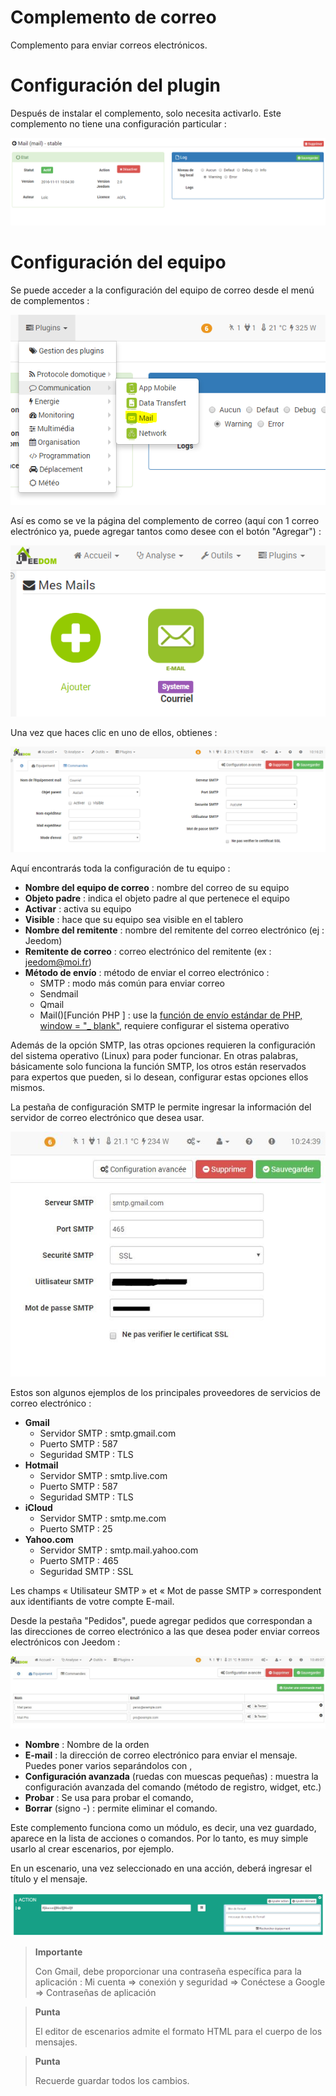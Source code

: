 # Complemento de correo

Complemento para enviar correos electrónicos.

# Configuración del plugin 

Después de instalar el complemento, solo necesita activarlo. Este complemento no tiene una configuración particular :

![mail1](./images/mail1.PNG)

# Configuración del equipo 

Se puede acceder a la configuración del equipo de correo desde el menú de complementos :

![mail2](./images/mail2.PNG)

Así es como se ve la página del complemento de correo (aquí con 1 correo electrónico ya, puede agregar tantos como desee con el botón "Agregar") :

![mail3](./images/mail3.PNG)

Una vez que haces clic en uno de ellos, obtienes :

![mail4](./images/mail4.PNG)

Aquí encontrarás toda la configuración de tu equipo :

-   **Nombre del equipo de correo** : nombre del correo de su equipo
-   **Objeto padre** : indica el objeto padre al que pertenece el equipo
-   **Activar** : activa su equipo
-   **Visible** : hace que su equipo sea visible en el tablero
-   **Nombre del remitente** : nombre del remitente del correo electrónico (ej : Jeedom)
-   **Remitente de correo** : correo electrónico del remitente (ex : <jeedom@moi.fr>)
-   **Método de envío** : método de enviar el correo electrónico :
    -   SMTP : modo más común para enviar correo
    -   Sendmail
    -   Qmail
    -   Mail()\[Función PHP \] : use la [función de envío estándar de PHP, window = "\_ blank"](http://fr.php.net/manual/fr/function.mail.php), requiere configurar el sistema operativo

Además de la opción SMTP, las otras opciones requieren la configuración del sistema operativo (Linux) para poder funcionar. En otras palabras, básicamente solo funciona la función SMTP, los otros están reservados para expertos que pueden, si lo desean, configurar estas opciones ellos mismos.

La pestaña de configuración SMTP le permite ingresar la información del servidor de correo electrónico que desea usar.

![mail screenshot3](./images/mail_screenshot3.jpg)

Estos son algunos ejemplos de los principales proveedores de servicios de correo electrónico :

-   **Gmail**
    -   Servidor SMTP : smtp.gmail.com
    -   Puerto SMTP : 587
    -   Seguridad SMTP : TLS
-   **Hotmail**
    -   Servidor SMTP : smtp.live.com
    -   Puerto SMTP : 587
    -   Seguridad SMTP : TLS
-   **iCloud**
    -   Servidor SMTP : smtp.me.com
    -   Puerto SMTP : 25
-   **Yahoo.com**
    -   Servidor SMTP : smtp.mail.yahoo.com
    -   Puerto SMTP : 465
    -   Seguridad SMTP : SSL

Les champs « Utilisateur SMTP » et « Mot de passe SMTP » correspondent aux identifiants de votre compte E-mail.

Desde la pestaña "Pedidos", puede agregar pedidos que correspondan a las direcciones de correo electrónico a las que desea poder enviar correos electrónicos con Jeedom :

![mail screenshot4](./images/mail_screenshot4.jpg)

-   **Nombre** : Nombre de la orden
-   **E-mail** : la dirección de correo electrónico para enviar el mensaje. Puedes poner varios separándolos con ,
-   **Configuración avanzada** (ruedas con muescas pequeñas) : muestra la configuración avanzada del comando (método de registro, widget, etc.)
-   **Probar** : Se usa para probar el comando,
-   **Borrar** (signo -) : permite eliminar el comando.

Este complemento funciona como un módulo, es decir, una vez guardado, aparece en la lista de acciones o comandos. Por lo tanto, es muy simple usarlo al crear escenarios, por ejemplo.

En un escenario, una vez seleccionado en una acción, deberá ingresar el título y el mensaje.

![mail5](./images/mail5.jpg)

> **Importante**
>
> Con Gmail, debe proporcionar una contraseña específica para la aplicación : Mi cuenta ⇒ conexión y seguridad ⇒ Conéctese a Google ⇒ Contraseñas de aplicación

> **Punta**
>
> El editor de escenarios admite el formato HTML para el cuerpo de los mensajes.

> **Punta**
>
> Recuerde guardar todos los cambios.
